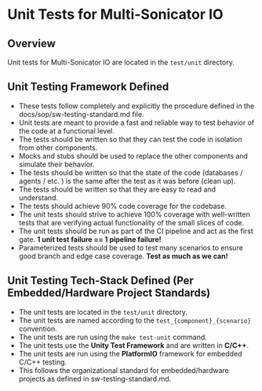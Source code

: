 # Unit Tests for Multi-Sonicator IO

## Overview

Unit tests for Multi-Sonicator IO are located in the `test/unit` directory.

## Unit Testing Framework Defined

- These tests follow completely and explicitly the procedure defined in the docs/sop/sw-testing-standard.md file.
- Unit tests are meant to provide a fast and reliable way to test behavior of the code at a functional level.
- The tests should be written so that they can test the code in isolation from other components.
- Mocks and stubs should be used to replace the other components and simulate their behavior.
- The tests should be written so that the state of the code (databases / agents / etc. ) is the same after the test as it was before (clean up).
- The tests should be written so that they are easy to read and understand.
- The tests should achieve 90% code coverage for the codebase.  
- The unit tests should strive to achieve 100% coverage with well-written tests that are verifying actual functionality of the small slices of code.
- The unit tests should be run as part of the CI pipeline and act as the first gate. **1 unit test failure == 1 pipeline failure!**
- Parameterized tests should be used to test many scenarios to ensure good branch and edge case coverage.  **Test as much as we can!**

## Unit Testing Tech-Stack Defined (Per Embedded/Hardware Project Standards)

- The unit tests are located in the `test/unit` directory.
- The unit tests are named according to the `test_{component}_{scenario}` convention.
- The unit tests are run using the `make test-unit` command.
- The unit tests use the **Unity Test Framework** and are written in **C/C++**.
- The unit tests are run using the **PlatformIO** framework for embedded C/C++ testing.
- This follows the organizational standard for embedded/hardware projects as defined in sw-testing-standard.md.
